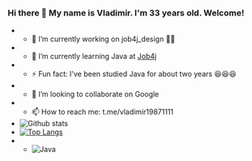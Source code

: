 ### Hi there 👋 My name is Vladimir. I'm 33 years old. Welcome! 



- - 🔭 I’m currently working on job4j_design :running::running:
- - 🌱 I’m currently learning Java at [Job4j](https://job4j.ru/)
- - ⚡ Fun fact: I've been studied Java for about two years :satisfied::satisfied::satisfied:
- - 👯 I’m looking to collaborate on Google
- - 📫 How to reach me: t.me/vladimir19871111
- ![Github stats](https://github-readme-stats.vercel.app/api?username=voldomarich&hide=stars,prs,issues,contribs)
- [![Top Langs](https://github-readme-stats.vercel.app/api/top-langs/?username=voldomarich&layout=compact)](https://github.com/ShamRail/github-readme-stats)
- - ![Java](https://img.youtube.com/vi/KXDoGXVuUb8/0.jpg)
<!--


Here are some ideas to get you started:



- 🤔 I’m looking for help with ...
- 💬 Ask me about 
- 📫 How to reach me: ...
- 😄 Pronouns: ...

-->
